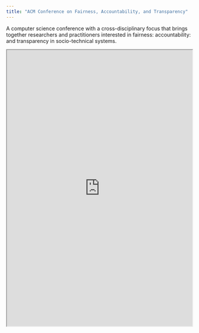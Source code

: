 ```yaml
---
title: "ACM Conference on Fairness, Accountability, and Transparency"
---
```


A computer science conference with a cross-disciplinary focus that brings together researchers and practitioners interested in fairness: accountability: and transparency in socio-technical systems.

<iframe height="750" width="100%" src="https://ewelton.github.io/ktest/wiki.html#ACM%20Conference%20on%20Fairness,%20Accountability,%20and%20Transparency"></iframe>

